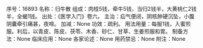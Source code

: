 序号：16893
名称：归牛散
组成：肉桂5钱，牵牛5钱，当归2钱半，大黄桃仁2钱半，全蝎1钱。
出处：《医学入门》卷六。
主治：疝气便闭，阴核肿硬沉坠，小腹阴囊牵引痛甚，夜啼。
加减：None
功效：疏利。
用法用量：每服1钱，入蜜煎服。利后，以青皮、陈皮、茯苓、木香、砂仁、甘草、生姜煎服和胃。
制备方法：None
临床应用：None
各家论述：None
用药禁忌：None
附注：None
